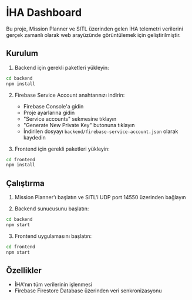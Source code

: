 # İHA Dashboard

Bu proje, Mission Planner ve SITL üzerinden gelen İHA telemetri verilerini gerçek zamanlı olarak web arayüzünde görüntülemek için geliştirilmiştir.

## Kurulum

1. Backend için gerekli paketleri yükleyin:
```bash
cd backend
npm install
```

2. Firebase Service Account anahtarınızı indirin:
   - Firebase Console'a gidin
   - Proje ayarlarına gidin
   - "Service accounts" sekmesine tıklayın
   - "Generate New Private Key" butonuna tıklayın
   - İndirilen dosyayı `backend/firebase-service-account.json` olarak kaydedin

3. Frontend için gerekli paketleri yükleyin:
```bash
cd frontend
npm install
```

## Çalıştırma

1. Mission Planner'ı başlatın ve SITL'i UDP port 14550 üzerinden bağlayın

2. Backend sunucusunu başlatın:
```bash
cd backend
npm start
```

3. Frontend uygulamasını başlatın:
```bash
cd frontend
npm start
```

## Özellikler

- İHA'nın tüm verilerinin işlenmesi
- Firebase Firestore Database üzerinden veri senkronizasyonu
